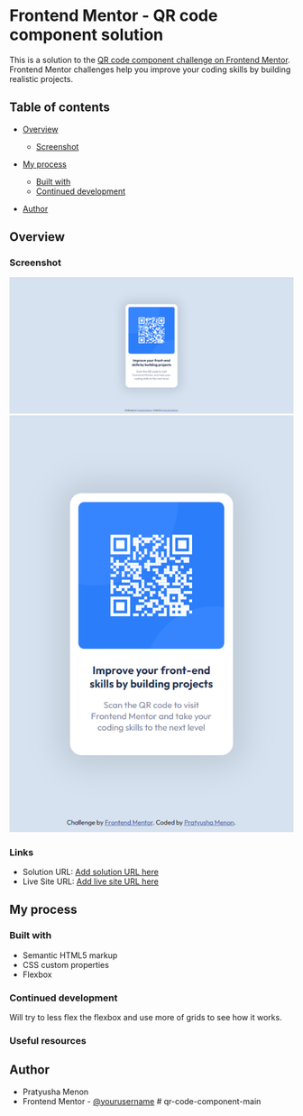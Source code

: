 # Frontend Mentor - QR code component solution

This is a solution to the [QR code component challenge on Frontend Mentor](https://www.frontendmentor.io/challenges/qr-code-component-iux_sIO_H). Frontend Mentor challenges help you improve your coding skills by building realistic projects.

## Table of contents

- [Overview](#overview)
  - [Screenshot](#screenshot)
- [My process](#my-process)

  - [Built with](#built-with)
  - [Continued development](#continued-development)

- [Author](#author)

## Overview

### Screenshot

![Alt text](image.png)
![Alt text](image-1.png)

### Links

- Solution URL: [Add solution URL here](https://your-solution-url.com)
- Live Site URL: [Add live site URL here](https://your-live-site-url.com)

## My process

### Built with

- Semantic HTML5 markup
- CSS custom properties
- Flexbox

### Continued development

Will try to less flex the flexbox and use more of grids to see how it works.

### Useful resources

## Author

- Pratyusha Menon
- Frontend Mentor - [@yourusername](https://www.frontendmentor.io/profile/yourusername)
#   q r - c o d e - c o m p o n e n t - m a i n 
 
 